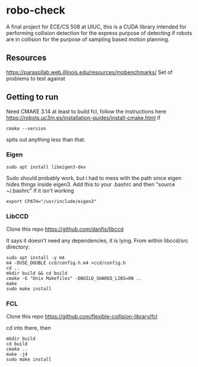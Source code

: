 # robo-check
A final project for ECE/CS 508 at UIUC, this is a CUDA library intended for performing collision detection for the express purpose of detecting if robots are in collision for the purpose of  sampling based motion planning.

## Resources
https://parasollab.web.illinois.edu/resources/mpbenchmarks/
Set of problems to test against

## Getting to run
Need CMAKE 3.14 at least to build fcl, follow the instructions here https://robots.uc3m.es/installation-guides/install-cmake.html if 

    cmake --version

spits out anything less than that.

### Eigen

    sudo apt install libeigen3-dev

Sudo should probably work, but i had to mess with the path since eigen hides things inside eigen3.
Add this to your .bashrc and then "source ~/.bashrc" if it isn't working
    
    export CPATH="/usr/include/eigen3"
 

### LibCCD
Clone this repo
https://github.com/danfis/libccd

It says it doesn't need any dependencies, it is lying. From within libccd/src directory:

    sudo apt install -y m4
    m4 -DUSE_DOUBLE ccd/config.h.m4 >ccd/config.h
    cd ..
    mkdir build && cd build
    cmake -G "Unix Makefiles" -DBUILD_SHARED_LIBS=ON ..
    make
    sudo make install

### FCL
Clone this repo
https://github.com/flexible-collision-library/fcl

cd into there, then

    mkdir build
    cd build
    cmake ..
    make -j4
    sudo make install